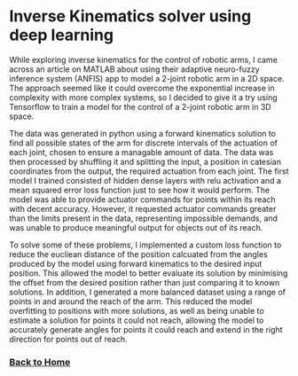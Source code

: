 # Inverse Kinematics solver using deep learning

While exploring inverse kinematics for the control of robotic arms, I came across an article on MATLAB about using their adaptive neuro-fuzzy inference system (ANFIS) app to model a 2-joint robotic arm in a 2D space. The approach seemed like it could overcome the exponential increase in complexity with more complex systems, so I decided to give it a try using Tensorflow to train a model for the control of a 2-joint robotic arm in 3D space.

The data was generated in python using a forward kinematics solution to find all possible states of the arm for discrete intervals of the actuation of each joint, chosen to ensure a managable amount of data. The data was then processed by shuffling it and splitting the input, a position in catesian coordinates from the output, the required actuation from each joint. The first model I trained consisted of hidden dense layers with relu activation and a mean squared error loss function just to see how it would perform. The model was able to provide actuator commands for points within its reach with decent accuracy. However, it requested actuator commands greater than the limits present in the data, representing impossible demands, and was unable to produce meaningful output for objects out of its reach.

To solve some of these problems, I implemented a custom loss function to reduce the eucliean distance of the position calcuated from the angles produced by the model using forward kinematics to the desired input position. This allowed the model to better evaluate its solution by minimising the offset from the desired position rather than just comparing it to known solutions. In addition, I generated a more balanced dataset using a range of points in and around the reach of the arm. This reduced the model overfitting to positions with more solutions, as well as being unable to estimate a solution for points it could not reach, allowing the model to accurately generate angles for points it could reach and extend in the right direction for points out of reach.

### [Back to Home](index.md)